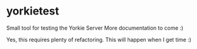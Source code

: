 # yorkietest

Small tool for testing the Yorkie Server
More documentation to come :)

Yes, this requires plenty of refactoring. This will happen when I get time :)
